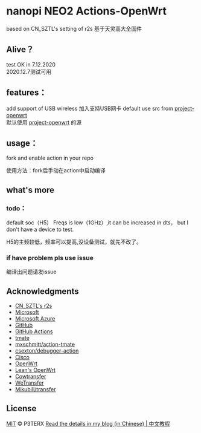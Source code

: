 # nanopi NEO2  Actions-OpenWrt
based on CN_SZTL's setting of r2s 基于天灵高大全固件
## Alive？
test OK in 7.12.2020  
2020.12.7测试可用 

## features：

add support of USB wireless 
加入支持USB网卡 
default use src from [project-openwrt](https://github.com/project-openwrt/openwrt)  
默认使用 [project-openwrt](https://github.com/project-openwrt/openwrt) 的源
## usage：
fork and enable action in your repo

使用方法：fork后手动在action中启动编译
## what's more
### todo：
default soc（H5） Freqs is low（1GHz）,it can be increased in dts， but I don't have a device to test.

H5的主频较低，频率可以提高,没设备测试，就先不改了。
### if have problem pls use issue
编译出问题请发issue
## Acknowledgments
- [CN_SZTL's r2s](https://github.com/1715173329/nanopi-r2s-openwrt)
- [Microsoft](https://www.microsoft.com)
- [Microsoft Azure](https://azure.microsoft.com)
- [GitHub](https://github.com)
- [GitHub Actions](https://github.com/features/actions)
- [tmate](https://github.com/tmate-io/tmate)
- [mxschmitt/action-tmate](https://github.com/mxschmitt/action-tmate)
- [csexton/debugger-action](https://github.com/csexton/debugger-action)
- [Cisco](https://www.cisco.com/)
- [OpenWrt](https://github.com/openwrt/openwrt)
- [Lean's OpenWrt](https://github.com/coolsnowwolf/lede)
- [Cowtransfer](https://cowtransfer.com)
- [WeTransfer](https://wetransfer.com/)
- [Mikubill/transfer](https://github.com/Mikubill/transfer)

## License

[MIT](https://github.com/P3TERX/Actions-OpenWrt/blob/master/LICENSE) © P3TERX
[Read the details in my blog (in Chinese) | 中文教程](https://p3terx.com/archives/build-openwrt-with-github-actions.html)
